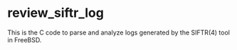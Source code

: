# review_siftr_log
This is the C code to parse and analyze logs generated by the SIFTR(4) tool in FreeBSD.

